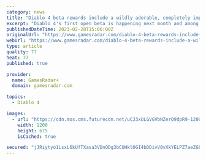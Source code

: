 ```yaml
---
category: news
title: "Diablo 4 beta rewards include a wildly adorable, completely impractical baby wolf backpack"
excerpt: "Diablo 4's first open beta is happening next month and among the rewards you can earn is a baby wolf backpack that's so cute and impractical that I just can't help but want it. Whether you're playing Diablo 4's open beta during the early access period or"
publishedDateTime: 2023-02-28T15:06:00Z
originalUrl: "https://www.gamesradar.com/diablo-4-beta-rewards-include-a-wildly-adorable-completely-impractical-baby-wolf-backpack/"
webUrl: "https://www.gamesradar.com/diablo-4-beta-rewards-include-a-wildly-adorable-completely-impractical-baby-wolf-backpack/"
type: article
quality: 77
heat: 77
published: true

provider:
  name: GamesRadar+
  domain: gamesradar.com

topics:
  - Diablo 4

images:
  - url: "https://cdn.mos.cms.futurecdn.net/uCJ3xULGVGVbNZerQ9dpR9-1200-80.jpg"
    width: 1200
    height: 675
    isCached: true

secured: "jJRiytyo1LsxL6kUfTXasa3VDnODg3bCUHklOGI4bDDivV0vXkYELPZ7aeZGbnKFTtk9hWXZJg2/Jmiid0o8NRNjuAcx32vDIoZZidvUmIiuvdJmqUVqGvUcbHKyr5KXO3yIK93zRw7yNWPRs2funcy+DnHCLQTUYAJAs6K9mZ3x8WHPBJyKm27ErrnnTbi6rtdOqd2KHWpS9vjsWivlGM5Aos/dtpekhP8lPHqKohuctXLYdURMeBE0ynkQPkCSYKwa+L8VSaXbrbEnJ6b5Z0p0BsE6ePpqbgYcbgu+Sza4N5+uOIwcS8Q55DNQDlr+2UfCHWd1/H+zvODS+5zux0DWFY7UhJbk5nznUdtrgdo=;Rslj3y98mVbawiaGlIdpOQ=="
---
```


